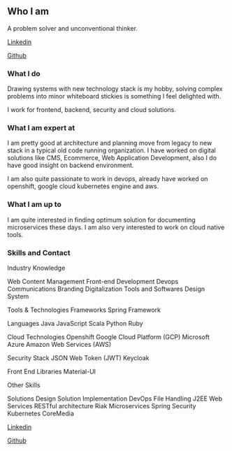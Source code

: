## Who I am

A problem solver and unconventional thinker. 

[Linkedin](https://www.linkedin.com/in/pulin-gupta/)

[Github](https://github.com/pulingupta)

### What I do

Drawing systems with new technology stack is my hobby, solving complex problems into minor whiteboard stickies is something I feel delighted with. 

I work for frontend, backend, security and cloud solutions.

### What I am expert at

I am pretty good at architecture and planning move from legacy to new stack in a typical old code running organization. I have worked on digital solutions like CMS, Ecommerce, Web Application Development, also I do have good insight on backend environment.

I am also quite passionate to work in devops, already have worked on openshift, google cloud kubernetes engine and aws.

### What I am up to

I am quite interested in finding optimum solution for documenting microservices these days. I am also very interested to work on cloud native tools.

### Skills and Contact

Industry Knowledge

Web Content Management
Front-end Development
Devops
Communications Branding
Digitalization Tools and Softwares
Design System

Tools & Technologies
Frameworks
Spring Framework

Languages
Java
JavaScript
Scala
Python
Ruby

Cloud Technologies
Openshift
Google Cloud Platform (GCP)
Microsoft Azure
Amazon Web Services (AWS)

Security Stack
JSON Web Token (JWT)
Keycloak

Front End Libraries
Material-UI

Other Skills 

Solutions Design
Solution Implementation
DevOps
File Handling
J2EE Web Services
RESTful architecture
Riak
Microservices
Spring Security
Kubernetes
CoreMedia

[Linkedin](https://www.linkedin.com/in/pulin-gupta/)

[Github](https://github.com/pulingupta)


